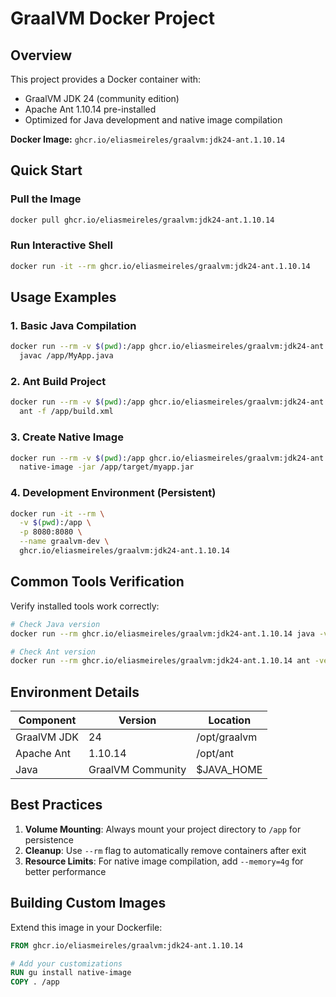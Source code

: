 # GraalVM Docker Project

## Overview

This project provides a Docker container with:

- GraalVM JDK 24 (community edition)
- Apache Ant 1.10.14 pre-installed
- Optimized for Java development and native image compilation

**Docker Image:** `ghcr.io/eliasmeireles/graalvm:jdk24-ant.1.10.14`

## Quick Start

### Pull the Image

```bash
docker pull ghcr.io/eliasmeireles/graalvm:jdk24-ant.1.10.14
```

### Run Interactive Shell

```bash
docker run -it --rm ghcr.io/eliasmeireles/graalvm:jdk24-ant.1.10.14
```

## Usage Examples

### 1. Basic Java Compilation

```bash
docker run --rm -v $(pwd):/app ghcr.io/eliasmeireles/graalvm:jdk24-ant.1.10.14 \
  javac /app/MyApp.java
```

### 2. Ant Build Project

```bash
docker run --rm -v $(pwd):/app ghcr.io/eliasmeireles/graalvm:jdk24-ant.1.10.14 \
  ant -f /app/build.xml
```

### 3. Create Native Image

```bash
docker run --rm -v $(pwd):/app ghcr.io/eliasmeireles/graalvm:jdk24-ant.1.10.14 \
  native-image -jar /app/target/myapp.jar
```

### 4. Development Environment (Persistent)

```bash
docker run -it --rm \
  -v $(pwd):/app \
  -p 8080:8080 \
  --name graalvm-dev \
  ghcr.io/eliasmeireles/graalvm:jdk24-ant.1.10.14
```

## Common Tools Verification

Verify installed tools work correctly:

```bash
# Check Java version
docker run --rm ghcr.io/eliasmeireles/graalvm:jdk24-ant.1.10.14 java -version

# Check Ant version
docker run --rm ghcr.io/eliasmeireles/graalvm:jdk24-ant.1.10.14 ant -version
```

## Environment Details

| Component   | Version           | Location     |
|-------------|-------------------|--------------|
| GraalVM JDK | 24                | /opt/graalvm |
| Apache Ant  | 1.10.14           | /opt/ant     |
| Java        | GraalVM Community | $JAVA_HOME   |

## Best Practices

1. **Volume Mounting**: Always mount your project directory to `/app` for persistence
2. **Cleanup**: Use `--rm` flag to automatically remove containers after exit
3. **Resource Limits**: For native image compilation, add `--memory=4g` for better performance

## Building Custom Images

Extend this image in your Dockerfile:

```dockerfile
FROM ghcr.io/eliasmeireles/graalvm:jdk24-ant.1.10.14

# Add your customizations
RUN gu install native-image
COPY . /app
```
